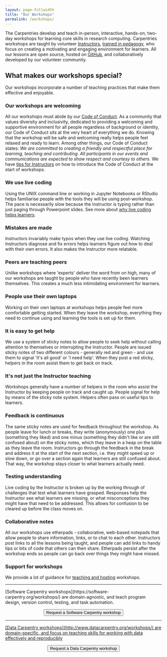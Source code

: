 ```yaml
---
layout: page-fullwidth
title: "Our Workshops"
permalink: /workshops/
---
```


The Carpentries develop and teach in-person, interactive, hands-on, two-day workshops for learning core skills in research computing. Carpentries workshops are
taught by volunteer [Instructors](https://carpentries.org/instructors/), [trained in pedagogy](http://carpentries.github.io/instructor-training/), who focus on creating a motivating and engaging environment for learners. All our lessons are open source, hosted on
<a href="https://github.com/">GitHub</a>, and collaboratively developed by our volunteer community. 

## What makes our workshops special?

Our workshops incorporate a number of teaching practices that make them effective and enjoyable.

### <i class="fas fa-smile"></i> Our workshops are welcoming

All our workshops must abide by our [Code of Conduct](https://docs.carpentries.org/topic_folders/policies/code-of-conduct.html). As a community that values diversity and inclusivity, dedicated to providing a welcoming and supportive environment for all people regardless of background or identity, our Code of Conduct sits at the very heart of everything we do. Knowing that the workshop will be safe and welcoming really helps people feel relaxed and ready to learn. Among other things, our Code of Conduct states: *We are committed to creating a friendly and respectful place for learning, teaching and contributing. All participants in our events and communications are expected to show respect and courtesy to others.* We have [tips for Instructors](https://docs.carpentries.org/topic_folders/hosts_instructors/instructor_tips.html#talking-about-the-code-of-conduct) on how to introduce the Code of Conduct at the start of workshops.

### <i class="fas fa-keyboard"></i> We use live coding

Using the UNIX command line or working in Jupyter Notebooks or RStudio helps familiarise people with the tools they will be using post-workshop. The pace is necessarily slow because the Instructor is typing rather than just paging through Powerpoint slides. See more about [why live coding helps learners](http://carpentries.github.io/instructor-training/15-live/index.html).

### <i class="fas fa-exclamation-circle"></i> Mistakes are made

Instructors invariably make typos when they use live coding. Watching Instructors diagnose and fix errors helps learners figure out how to deal with their own errors. It also makes the Instructor more relatable.

### <i class="fas fa-people-carry"></i> Peers are teaching peers

Unlike workshops where 'experts' deliver the word from on high, many of our workshops are taught by people who have recently been learners themselves. This creates a much less intimidating environment for learners.

### <i class="fas fa-laptop"></i> People use their own laptops

Working on their own laptops at workshops helps people feel more comfortable getting started. When they leave the workshop, everything they need to continue using and learning the tools is set up for them.

### <i class="fas fa-hands-helping"></i> It is easy to get help

We use a system of sticky notes to allow people to seek help without calling attention to themselves or interrupting the Instructor. People are issued sticky notes of two different colours - generally red and green - and use them to signal 'it's all good' or 'I need help'. When they post a red sticky, helpers in the room assist them to get back on track.

### <i class="fas fa-users"></i> It's not just the Instructor teaching

Workshops generally have a number of helpers in the room who assist the Instructor by keeping people on track and caught up. People signal for help by means of the sticky note system. Helpers often pass on useful tips to learners.

### <i class="fas fa-comments"></i> Feedback is continuous

The same sticky notes are used for feedback throughout the workshop. As people leave for lunch or breaks, they write (anonymously) one plus (something they liked) and one minus (something they didn't like or are still confused about) on the sticky notes, which they leave in a heap on the table as they leave the room. Instructors go through the feedback in the break and address it at the start of the next section, i.e. they might speed up or slow down, or go over a section again that learners are still confused about. That way, the workshop stays closer to what learners actually need.

### <i class="fas fa-vial"></i> Testing understanding

Live coding by the Instructor is broken up by the working through of challenges that test what learners have grasped. Responses help the Instructor see what learners are missing, or what misconceptions they might have that need to be addressed. This allows for confusion to be cleared up before the class moves on.

### <i class="fas fa-file-alt"></i> Collaborative notes

All our workshops use etherpads - collaborative, web-based notepads that allow people to share information, links, or to chat to each other. Instructors post links to all the lessons being taught, and people can add links to handy tips or bits of code that others can then share. Etherpads persist after the workshop ends so people can go back over things they might have missed.

### <i class="fas fa-clipboard-list"></i> Support for workshops
  
We provide a lot of guidance for [teaching and hosting](https://docs.carpentries.org/topic_folders/hosts_instructors/index.html)  workshops.

<hr>

<p> [Software
Carpentry workshops](https://software-carpentry.org/workshops/) are domain-agnostic, and teach program design, version
control, testing, and task automation. </p>

<div align="center">
  <a href="https://software-carpentry.org/workshops/request/">
    <button class="btn">
      Request a Software Carpentry workshop
    </button>
</div>
  
  
<hr>
  
<p>[Data
Carpentry workshops](http://www.datacarpentry.org/workshops/) are domain-specific, and focus on teaching skills
for working with data effectively and reproducibly</p>

<div align="center">
  <a href="http://www.datacarpentry.org/workshops-host/">
    <button class="btn">
      Request a Data Carpentry workshop
    </button>
</div>


  
